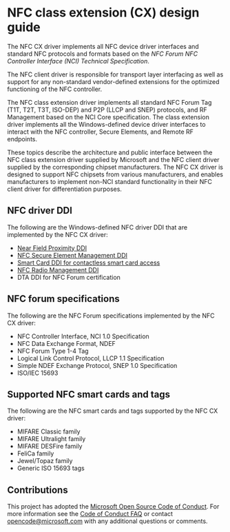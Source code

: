 # NFC class extension (CX) design guide


The NFC CX driver implements all NFC device driver interfaces and standard NFC protocols and formats based on the *NFC Forum NFC Controller Interface (NCI) Technical Specification*. 

The NFC client driver is responsible for transport layer interfacing as well as support for any non-standard vendor-defined extensions for the optimized functioning of the NFC controller.

The NFC class extension driver implements all standard NFC Forum Tag (T1T, T2T, T3T, ISO-DEP) and P2P (LLCP and SNEP) protocols, and RF Management based on the NCI Core specification. The class extension driver implements all the Windows-defined device driver interfaces to interact with the NFC controller, Secure Elements, and Remote RF endpoints.

These topics describe the architecture and public interface between the NFC class extension driver supplied by Microsoft and the NFC client driver supplied by the corresponding chipset manufacturers. The NFC CX driver is designed to support NFC chipsets from various manufacturers, and enables manufacturers to implement non-NCI standard functionality in their NFC client driver for differentiation purposes.

## NFC driver DDI
The following are the Windows-defined NFC driver DDI that are implemented by the NFC CX driver:

-   [Near Field Proximity DDI](https://msdn.microsoft.com/library/windows/hardware/jj866056)
-   [NFC Secure Element Management DDI](https://msdn.microsoft.com/library/windows/hardware/dn905485)
-   [Smart Card DDI for contactless smart card access](https://msdn.microsoft.com/library/windows/hardware/dn905601)
-   [NFC Radio Management DDI](https://msdn.microsoft.com/library/windows/hardware/dn905577)
-   DTA DDI for NFC Forum certification

## NFC forum specifications
The following are the NFC Forum specifications implemented by the NFC CX driver:  

-   NFC Controller Interface, NCI 1.0 Specification
-   NFC Data Exchange Format, NDEF
-   NFC Forum Type 1-4 Tag
-   Logical Link Control Protocol, LLCP 1.1 Specification
-   Simple NDEF Exchange Protocol, SNEP 1.0 Specification
-   ISO/IEC 15693
 
## Supported NFC smart cards and tags
The following are the NFC smart cards and tags supported by the NFC CX driver:  

-   MIFARE Classic family
-   MIFARE Ultralight family
-   MIFARE DESFire family
-   FeliCa family
-   Jewel/Topaz family
-   Generic ISO 15693 tags

## Contributions

This project has adopted the [Microsoft Open Source Code of Conduct](https://opensource.microsoft.com/codeofconduct/). For more information see the [Code of Conduct FAQ](https://opensource.microsoft.com/codeofconduct/faq/) or contact [opencode@microsoft.com](mailto:opencode@microsoft.com) with any additional questions or comments.
